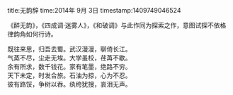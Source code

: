 title:无韵辞
time:2014年 9月 3日
timestamp:1409749046524

《醉无韵》，《四成调·迷雾人》，《和破调》与此作同为探索之作，意图试探不依格律韵角如何行诗。<div>既往来思，归吾去蜀。武汉漫漫，聊倚长江。</div><div>气蒸不尽，尘走无埃。大学虽校，荏苒不歇。</div><div>余有所求，数千钱花。家有笔墨，绝路不穷。</div><div>天下未定，时发合旅。石油为掠，心为不忍。</div><div>彼有路馁，争树以吞。纨绔犹搜，哀泪无声。</div>